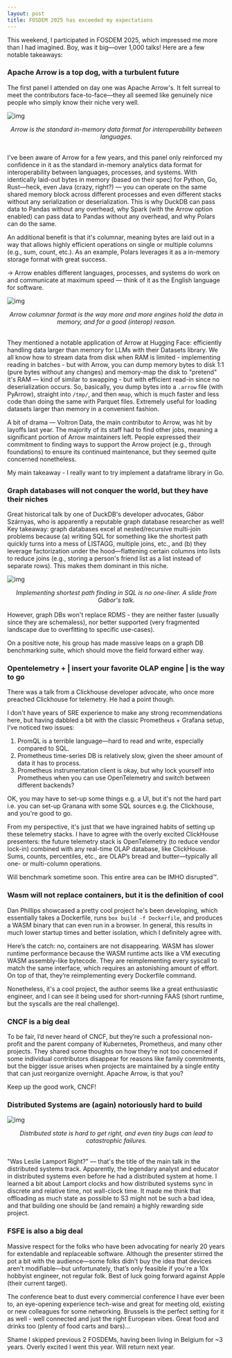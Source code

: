```yaml
---
layout: post
title: FOSDEM 2025 has exceeded my expectations
---
```

This weekend, I participated in FOSDEM 2025, which impressed me more than I had imagined. Boy, was it big—over 1,000 talks! Here are a few notable takeaways:

### Apache Arrow is a top dog, with a turbulent future
The first panel I attended on day one was Apache Arrow's. It felt surreal to meet the contributors face-to-face—they all seemed like genuinely nice people who simply know their niche very well.

![img](/assets/IMG_2337.jpg)
<center><i>Arrow is the standard in-memory data format for interoperability between languages.</i></center>

<br />

I've been aware of Arrow for a few years, and this panel only reinforced my confidence in it as the standard in-memory analytics data format for interoperability between languages, processes, and systems. With identically laid-out bytes in memory (based on their spec) for Python, Go, Rust—heck, even Java (crazy, right?) — you can operate on the same shared memory block across different processes and even different stacks without any serialization or deserialization. This is why DuckDB can pass data to Pandas without any overhead, why Spark (with the Arrow option enabled) can pass data to Pandas without any overhead, and why Polars can do the same.

An additional benefit is that it's columnar, meaning bytes are laid out in a way that allows highly efficient operations on single or multiple columns (e.g., sum, count, etc.). As an example, Polars leverages it as a in-memory storage format with great success.

→ Arrow enables different languages, processes, and systems do work on and communicate at maximum speed — think of it as the English language for software.

![img](/assets/IMG_2336.jpg)
<center><i>Arrow columnar format is the way more and more engines hold the data in memory, and for a good (interop) reason.</i></center>

<br />

They mentioned a notable application of Arrow at Hugging Face: efficiently handling data larger than memory for LLMs with their Datasets library. We all know how to stream data from disk when RAM is limited - implementing reading in batches - but with Arrow, you can dump memory bytes to disk 1:1 (pure bytes without any changes) and memory-map the disk to "pretend" it's RAM — kind of similar to swapping - but with efficient read-in since no deserialization occurs. So, basically, you dump bytes into a `.arrow` file (with PyArrow), straight into `/tmp/`, and then `mmap`, which is much faster and less code than doing the same with Parquet files. Extremely useful for loading datasets larger than memory in a convenient fashion.

A bit of drama — Voltron Data, the main contributor to Arrow, was hit by layoffs last year. The majority of its staff had to find other jobs, meaning a significant portion of Arrow maintainers left. People expressed their commitment to finding ways to support the Arrow project (e.g., through foundations) to ensure its continued maintenance, but they seemed quite concerned nonetheless.

My main takeaway - I really want to try implement a dataframe library in Go.

### Graph databases will not conquer the world, but they have their niches
Great historical talk by one of DuckDB's developer advocates, Gábor Szárnyas, who is apparently a reputable graph database researcher as well! Key takeaway: graph databases excel at nested/recursive multi-join problems because (a) writing SQL for something like the shortest path quickly turns into a mess of LISTAGG, multiple joins, etc., and (b) they leverage factorization under the hood—flattening certain columns into lists to reduce joins (e.g., storing a person's friend list as a list instead of separate rows). This makes them dominant in this niche.

![img](/assets/image-graph.png)
<center><i>Implementing shortest path finding in SQL is no one-liner. A slide from Gábor's talk.</i></center>

<br />
However, graph DBs won't replace RDMS - they are neither faster (usually since they are schemaless), nor better supported (very fragmented landscape due to overfitting to specific use-cases).

On a positive note, his group has made massive leaps on a graph DB benchmarking suite, which should move the field forward either way.

### Opentelemetry + | insert your favorite OLAP engine | is the way to go
There was a talk from a Clickhouse developer advocate, who once more preached Clickhouse for telemetry. He had a point though.

I don't have years of SRE experience to make any strong recommendations here, but having dabbled a bit with the classic Prometheus + Grafana setup, I’ve noticed two issues:

1. PromQL is a terrible language—hard to read and write, especially compared to SQL.
1. Prometheus time-series DB is relatively slow, given the sheer amount of data it has to process.
1. Prometheus instrumentation client is okay, but why lock yourself into Prometheus when you can use OpenTelemetry and switch between different backends?

OK, you may have to set-up some things e.g. a UI, but it's not the hard part i.e. you can set-up Granana with some SQL sources e.g. the Clickhouse, and you're good to go.

From my perspective, it's just that we have ingrained habits of setting up these telemetry stacks. I have to agree with the overly excited ClickHouse presenters: the future telemetry stack is OpenTelemetry (to reduce vendor lock-in) combined with any real-time OLAP database, like ClickHouse. Sums, counts, percentiles, etc., are OLAP’s bread and butter—typically all one- or multi-column operations.

Will benchmark sometime soon. This entire area can be IMHO disrupted™.

### Wasm will not replace containers, but it is the definition of cool
Dan Phillips showcased a pretty cool project he's been developing, which essentially takes a Dockerfile, runs `box build -f Dockerfile`, and produces a WASM binary that can even run in a browser. In general, this results in much lower startup times and better isolation, which I definitely agree with.

Here’s the catch: no, containers are not disappearing. WASM has slower runtime performance because the WASM runtime acts like a VM executing WASM assembly-like bytecode. They are reimplementing every syscall to match the same interface, which requires an astonishing amount of effort. On top of that, they’re reimplementing every Dockerfile command.

Nonetheless, it's a cool project, the author seems like a great enthusiastic engineer, and I can see it being used for short-running FAAS (short runtime, but the syscalls are the real challenge).

### CNCF is a big deal
To be fair, I’d never heard of CNCF, but they’re such a professional non-profit and the parent company of Kubernetes, Prometheus, and many other projects. They shared some thoughts on how they’re not too concerned if some individual contributors disappear for reasons like family commitments, but the bigger issue arises when projects are maintained by a single entity that can just reorganize overnight. Apache Arrow, is that you?

Keep up the good work, CNCF!

### Distributed Systems are (again) notoriously hard to build

![img](/assets/IMG_2339.jpg)
<center><i>Distributed state is hard to get right, and even tiny bugs can lead to catastrophic failures.</i></center>

<br />

"Was Leslie Lamport Right?" — that's the title of the main talk in the distributed systems track. Apparently, the legendary analyst and educator in distributed systems even before he had a distributed system at home. I learned a bit about Lamport clocks and how distributed systems sync in discrete and relative time, not wall-clock time. It made me think that offloading as much state as possible to S3 might not be such a bad idea, and that building one should be (and remain) a highly rewarding side project.

### FSFE is also a big deal
Massive respect for the folks who have been advocating for nearly 20 years for extendable and replaceable software. Although the presenter stirred the pot a bit with the audience—some folks didn’t buy the idea that devices aren't modifiable—but unfortunately, that’s only feasible if you're a 10x hobbyist engineer, not regular folk. Best of luck going forward against Apple (their current target).

The conference beat to dust every commercial conference I have ever been to, an eye-opening experience tech-wise and great for meeting old, existing or new colleagues for some networking. Brussels is the perfect setting for it as well - well connected and just the right European vibes. Great food and drinks too (plenty of food carts and bars)...

Shame I skipped previous 2 FOSDEMs, having been living in Belgium for ~3 years. Overly excited I went this year. Will return next year.